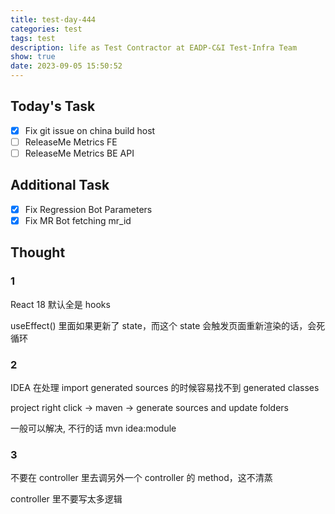 ```yaml
---
title: test-day-444
categories: test
tags: test
description: life as Test Contractor at EADP-C&I Test-Infra Team
show: true
date: 2023-09-05 15:50:52
---
```

## Today's Task

- [x] Fix git issue on china build host
- [ ] ReleaseMe Metrics FE
- [ ] ReleaseMe Metrics BE API

## Additional Task

- [x] Fix Regression Bot Parameters
- [x] Fix MR Bot fetching mr_id

## Thought

### 1

React 18 默认全是 hooks

useEffect() 里面如果更新了 state，而这个 state 会触发页面重新渲染的话，会死循环

### 2

IDEA 在处理 import generated sources 的时候容易找不到 generated classes

project right click -> maven -> generate sources and update folders

一般可以解决, 不行的话 mvn idea:module

### 3

不要在 controller 里去调另外一个 controller 的 method，这不清蒸

controller 里不要写太多逻辑
